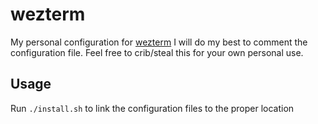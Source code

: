 # wezterm

My personal configuration for [wezterm](https://wezfurlong.org/wezterm/)
I will do my best to comment the configuration file. Feel free to crib/steal this for your own personal use.

## Usage

Run `./install.sh` to link the configuration files to the proper location
